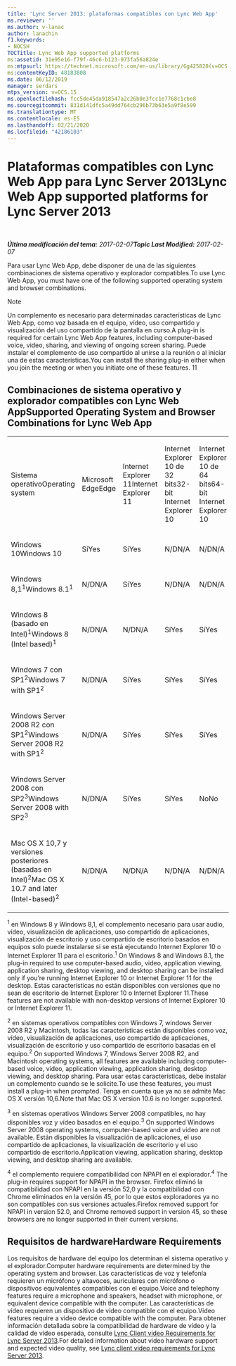 ```yaml
---
title: 'Lync Server 2013: plataformas compatibles con Lync Web App'
ms.reviewer: ''
ms.author: v-lanac
author: lanachin
f1.keywords:
- NOCSH
TOCTitle: Lync Web App supported platforms
ms:assetid: 31e95e16-f79f-46c6-b123-973fa56a824e
ms:mtpsurl: https://technet.microsoft.com/en-us/library/Gg425820(v=OCS.15)
ms:contentKeyID: 48183808
ms.date: 06/12/2019
manager: serdars
mtps_version: v=OCS.15
ms.openlocfilehash: fcc5de45da918547a2c26b0e3fcc1e7768c1cbe8
ms.sourcegitcommit: 831d141dfc5a49dd764cb296b73b63e5a9f8e599
ms.translationtype: MT
ms.contentlocale: es-ES
ms.lasthandoff: 02/21/2020
ms.locfileid: "42186103"
---
```

<div data-xmlns="http://www.w3.org/1999/xhtml">

<div class="topic" data-xmlns="http://www.w3.org/1999/xhtml" data-msxsl="urn:schemas-microsoft-com:xslt" data-cs="https://msdn.microsoft.com/">

<div data-asp="https://msdn2.microsoft.com/asp">

# <a name="lync-web-app-supported-platforms-for-lync-server-2013"></a><span data-ttu-id="530f5-102">Plataformas compatibles con Lync Web App para Lync Server 2013</span><span class="sxs-lookup"><span data-stu-id="530f5-102">Lync Web App supported platforms for Lync Server 2013</span></span>

</div>

<div id="mainSection">

<div id="mainBody">

<span> </span>

<span data-ttu-id="530f5-103">_**Última modificación del tema:** 2017-02-07_</span><span class="sxs-lookup"><span data-stu-id="530f5-103">_**Topic Last Modified:** 2017-02-07_</span></span>

<span data-ttu-id="530f5-104">Para usar Lync Web App, debe disponer de una de las siguientes combinaciones de sistema operativo y explorador compatibles.</span><span class="sxs-lookup"><span data-stu-id="530f5-104">To use Lync Web App, you must have one of the following supported operating system and browser combinations.</span></span>

<div>


> [!NOTE]  
> <span data-ttu-id="530f5-105">Un complemento es necesario para determinadas características de Lync Web App, como voz basada en el equipo, vídeo, uso compartido y visualización del uso compartido de la pantalla en curso.</span><span class="sxs-lookup"><span data-stu-id="530f5-105">A plug-in is required for certain Lync Web App features, including computer-based voice, video, sharing, and viewing of ongoing screen sharing.</span></span> <span data-ttu-id="530f5-106">Puede instalar el complemento de uso compartido al unirse a la reunión o al iniciar una de estas características.</span><span class="sxs-lookup"><span data-stu-id="530f5-106">You can install the sharing plug-in either when you join the meeting or when you initiate one of these features.</span></span> <span data-ttu-id="530f5-107">1</span><span class="sxs-lookup"><span data-stu-id="530f5-107">1</span></span><BR>



</div>

<div>

## <a name="supported-operating-system-and-browser-combinations-for-lync-web-app"></a><span data-ttu-id="530f5-108">Combinaciones de sistema operativo y explorador compatibles con Lync Web App</span><span class="sxs-lookup"><span data-stu-id="530f5-108">Supported Operating System and Browser Combinations for Lync Web App</span></span>


<table style="width:100%;">
<colgroup>
<col style="width: 9%" />
<col style="width: 9%" />
<col style="width: 9%" />
<col style="width: 9%" />
<col style="width: 9%" />
<col style="width: 9%" />
<col style="width: 9%" />
<col style="width: 9%" />
<col style="width: 9%" />
<col style="width: 9%" />
<col style="width: 9%" />
</colgroup>
<tbody>
<tr class="odd">
<td><p><span data-ttu-id="530f5-109">Sistema operativo</span><span class="sxs-lookup"><span data-stu-id="530f5-109">Operating system</span></span></p></td>
<td><p><span data-ttu-id="530f5-110">Microsoft Edge</span><span class="sxs-lookup"><span data-stu-id="530f5-110">Edge</span></span></p></td>
<td><p><span data-ttu-id="530f5-111">Internet Explorer 11</span><span class="sxs-lookup"><span data-stu-id="530f5-111">Internet Explorer 11</span></span></p></td>
<td><p><span data-ttu-id="530f5-112">Internet Explorer 10 de 32 bits</span><span class="sxs-lookup"><span data-stu-id="530f5-112">32-bit Internet Explorer 10</span></span></p></td>
<td><p><span data-ttu-id="530f5-113">Internet Explorer 10 de 64 bits</span><span class="sxs-lookup"><span data-stu-id="530f5-113">64-bit Internet Explorer 10</span></span></p></td>
<td><p><span data-ttu-id="530f5-114">Internet Explorer 9 de 32 bits</span><span class="sxs-lookup"><span data-stu-id="530f5-114">32-bit Internet Explorer 9</span></span></p></td>
<td><p><span data-ttu-id="530f5-115">Internet Explorer 9 de 64 bits</span><span class="sxs-lookup"><span data-stu-id="530f5-115">64-bit Internet Explorer 9</span></span></p></td>
<td><p><span data-ttu-id="530f5-116">Firefox 32 bits<sup>4</sup></span><span class="sxs-lookup"><span data-stu-id="530f5-116">Firefox 32-bit<sup>4</sup></span></span></p></td>
<td><p><span data-ttu-id="530f5-117">Firefox 64 bits<sup>4</sup></span><span class="sxs-lookup"><span data-stu-id="530f5-117">Firefox 64-bit<sup>4</sup></span></span></p></td>
<td><p><span data-ttu-id="530f5-118">Safari</span><span class="sxs-lookup"><span data-stu-id="530f5-118">Safari</span></span></p></td>
<td><p><span data-ttu-id="530f5-119">Chrome<sup>4</sup></span><span class="sxs-lookup"><span data-stu-id="530f5-119">Chrome<sup>4</sup></span></span></p></td>
</tr>
<tr class="even">
<td><p><span data-ttu-id="530f5-120">Windows 10</span><span class="sxs-lookup"><span data-stu-id="530f5-120">Windows 10</span></span></p></td>
<td><p><span data-ttu-id="530f5-121">Sí</span><span class="sxs-lookup"><span data-stu-id="530f5-121">Yes</span></span></p></td>
<td><p><span data-ttu-id="530f5-122">Sí</span><span class="sxs-lookup"><span data-stu-id="530f5-122">Yes</span></span></p></td>
<td><p><span data-ttu-id="530f5-123">N/D</span><span class="sxs-lookup"><span data-stu-id="530f5-123">N/A</span></span></p></td>
<td><p><span data-ttu-id="530f5-124">N/D</span><span class="sxs-lookup"><span data-stu-id="530f5-124">N/A</span></span></p></td>
<td><p><span data-ttu-id="530f5-125">N/D</span><span class="sxs-lookup"><span data-stu-id="530f5-125">N/A</span></span></p></td>
<td><p><span data-ttu-id="530f5-126">N/D</span><span class="sxs-lookup"><span data-stu-id="530f5-126">N/A</span></span></p></td>
<td><p><span data-ttu-id="530f5-127">No</span><span class="sxs-lookup"><span data-stu-id="530f5-127">No</span></span></p></td>
<td><p><span data-ttu-id="530f5-128">No</span><span class="sxs-lookup"><span data-stu-id="530f5-128">No</span></span></p></td>
<td><p><span data-ttu-id="530f5-129">N/D</span><span class="sxs-lookup"><span data-stu-id="530f5-129">N/A</span></span></p></td>
<td><p><span data-ttu-id="530f5-130">No</span><span class="sxs-lookup"><span data-stu-id="530f5-130">No</span></span></p></td>
</tr>
<tr class="odd">
<td><p><span data-ttu-id="530f5-131">Windows 8,1<sup>1</sup></span><span class="sxs-lookup"><span data-stu-id="530f5-131">Windows 8.1<sup>1</sup></span></span></p></td>
<td><p><span data-ttu-id="530f5-132">N/D</span><span class="sxs-lookup"><span data-stu-id="530f5-132">N/A</span></span></p></td>
<td><p><span data-ttu-id="530f5-133">Sí</span><span class="sxs-lookup"><span data-stu-id="530f5-133">Yes</span></span></p></td>
<td><p><span data-ttu-id="530f5-134">N/D</span><span class="sxs-lookup"><span data-stu-id="530f5-134">N/A</span></span></p></td>
<td><p><span data-ttu-id="530f5-135">N/D</span><span class="sxs-lookup"><span data-stu-id="530f5-135">N/A</span></span></p></td>
<td><p><span data-ttu-id="530f5-136">N/D</span><span class="sxs-lookup"><span data-stu-id="530f5-136">N/A</span></span></p></td>
<td><p><span data-ttu-id="530f5-137">N/D</span><span class="sxs-lookup"><span data-stu-id="530f5-137">N/A</span></span></p></td>
<td><p><span data-ttu-id="530f5-138">No</span><span class="sxs-lookup"><span data-stu-id="530f5-138">No</span></span></p></td>
<td><p><span data-ttu-id="530f5-139">No</span><span class="sxs-lookup"><span data-stu-id="530f5-139">No</span></span></p></td>
<td><p><span data-ttu-id="530f5-140">N/D</span><span class="sxs-lookup"><span data-stu-id="530f5-140">N/A</span></span></p></td>
<td><p><span data-ttu-id="530f5-141">No</span><span class="sxs-lookup"><span data-stu-id="530f5-141">No</span></span></p></td>
</tr>
<tr class="even">
<td><p><span data-ttu-id="530f5-142">Windows 8 (basado en Intel)<sup>1</sup></span><span class="sxs-lookup"><span data-stu-id="530f5-142">Windows 8 (Intel based)<sup>1</sup></span></span></p></td>
<td><p><span data-ttu-id="530f5-143">N/D</span><span class="sxs-lookup"><span data-stu-id="530f5-143">N/A</span></span></p></td>
<td><p><span data-ttu-id="530f5-144">N/D</span><span class="sxs-lookup"><span data-stu-id="530f5-144">N/A</span></span></p></td>
<td><p><span data-ttu-id="530f5-145">Sí</span><span class="sxs-lookup"><span data-stu-id="530f5-145">Yes</span></span></p></td>
<td><p><span data-ttu-id="530f5-146">Sí</span><span class="sxs-lookup"><span data-stu-id="530f5-146">Yes</span></span></p></td>
<td><p><span data-ttu-id="530f5-147">N/D</span><span class="sxs-lookup"><span data-stu-id="530f5-147">N/A</span></span></p></td>
<td><p><span data-ttu-id="530f5-148">N/D</span><span class="sxs-lookup"><span data-stu-id="530f5-148">N/A</span></span></p></td>
<td><p><span data-ttu-id="530f5-149">No</span><span class="sxs-lookup"><span data-stu-id="530f5-149">No</span></span></p></td>
<td><p><span data-ttu-id="530f5-150">No</span><span class="sxs-lookup"><span data-stu-id="530f5-150">No</span></span></p></td>
<td><p><span data-ttu-id="530f5-151">N/D</span><span class="sxs-lookup"><span data-stu-id="530f5-151">N/A</span></span></p></td>
<td><p><span data-ttu-id="530f5-152">No</span><span class="sxs-lookup"><span data-stu-id="530f5-152">No</span></span></p></td>
</tr>
<tr class="odd">
<td><p><span data-ttu-id="530f5-153">Windows 7 con SP1<sup>2</sup></span><span class="sxs-lookup"><span data-stu-id="530f5-153">Windows 7 with SP1<sup>2</sup></span></span></p></td>
<td><p><span data-ttu-id="530f5-154">N/D</span><span class="sxs-lookup"><span data-stu-id="530f5-154">N/A</span></span></p></td>
<td><p><span data-ttu-id="530f5-155">Sí</span><span class="sxs-lookup"><span data-stu-id="530f5-155">Yes</span></span></p></td>
<td><p><span data-ttu-id="530f5-156">Sí</span><span class="sxs-lookup"><span data-stu-id="530f5-156">Yes</span></span></p></td>
<td><p><span data-ttu-id="530f5-157">Sí</span><span class="sxs-lookup"><span data-stu-id="530f5-157">Yes</span></span></p></td>
<td><p><span data-ttu-id="530f5-158">Sí</span><span class="sxs-lookup"><span data-stu-id="530f5-158">Yes</span></span></p></td>
<td><p><span data-ttu-id="530f5-159">Sí</span><span class="sxs-lookup"><span data-stu-id="530f5-159">Yes</span></span></p></td>
<td><p><span data-ttu-id="530f5-160">No</span><span class="sxs-lookup"><span data-stu-id="530f5-160">No</span></span></p></td>
<td><p><span data-ttu-id="530f5-161">No</span><span class="sxs-lookup"><span data-stu-id="530f5-161">No</span></span></p></td>
<td><p><span data-ttu-id="530f5-162">N/D</span><span class="sxs-lookup"><span data-stu-id="530f5-162">N/A</span></span></p></td>
<td><p><span data-ttu-id="530f5-163">No</span><span class="sxs-lookup"><span data-stu-id="530f5-163">No</span></span></p></td>
</tr>
<tr class="even">
<td><p><span data-ttu-id="530f5-164">Windows Server 2008 R2 con SP1<sup>2</sup></span><span class="sxs-lookup"><span data-stu-id="530f5-164">Windows Server 2008 R2 with SP1<sup>2</sup></span></span></p></td>
<td><p><span data-ttu-id="530f5-165">N/D</span><span class="sxs-lookup"><span data-stu-id="530f5-165">N/A</span></span></p></td>
<td><p><span data-ttu-id="530f5-166">Sí</span><span class="sxs-lookup"><span data-stu-id="530f5-166">Yes</span></span></p></td>
<td><p><span data-ttu-id="530f5-167">Sí</span><span class="sxs-lookup"><span data-stu-id="530f5-167">Yes</span></span></p></td>
<td><p><span data-ttu-id="530f5-168">Sí</span><span class="sxs-lookup"><span data-stu-id="530f5-168">Yes</span></span></p></td>
<td><p><span data-ttu-id="530f5-169">Sí</span><span class="sxs-lookup"><span data-stu-id="530f5-169">Yes</span></span></p></td>
<td><p><span data-ttu-id="530f5-170">Sí</span><span class="sxs-lookup"><span data-stu-id="530f5-170">Yes</span></span></p></td>
<td><p><span data-ttu-id="530f5-171">No</span><span class="sxs-lookup"><span data-stu-id="530f5-171">No</span></span></p></td>
<td><p><span data-ttu-id="530f5-172">No</span><span class="sxs-lookup"><span data-stu-id="530f5-172">No</span></span></p></td>
<td><p><span data-ttu-id="530f5-173">N/D</span><span class="sxs-lookup"><span data-stu-id="530f5-173">N/A</span></span></p></td>
<td><p><span data-ttu-id="530f5-174">No</span><span class="sxs-lookup"><span data-stu-id="530f5-174">No</span></span></p></td>
</tr>
<tr class="odd">
<td><p><span data-ttu-id="530f5-175">Windows Server 2008 con SP2<sup>3</sup></span><span class="sxs-lookup"><span data-stu-id="530f5-175">Windows Server 2008 with SP2<sup>3</sup></span></span></p></td>
<td><p><span data-ttu-id="530f5-176">N/D</span><span class="sxs-lookup"><span data-stu-id="530f5-176">N/A</span></span></p></td>
<td><p><span data-ttu-id="530f5-177">Sí</span><span class="sxs-lookup"><span data-stu-id="530f5-177">Yes</span></span></p></td>
<td><p><span data-ttu-id="530f5-178">Sí</span><span class="sxs-lookup"><span data-stu-id="530f5-178">Yes</span></span></p></td>
<td><p><span data-ttu-id="530f5-179">No</span><span class="sxs-lookup"><span data-stu-id="530f5-179">No</span></span></p></td>
<td><p><span data-ttu-id="530f5-180">Sí</span><span class="sxs-lookup"><span data-stu-id="530f5-180">Yes</span></span></p></td>
<td><p><span data-ttu-id="530f5-181">No</span><span class="sxs-lookup"><span data-stu-id="530f5-181">No</span></span></p></td>
<td><p><span data-ttu-id="530f5-182">No</span><span class="sxs-lookup"><span data-stu-id="530f5-182">No</span></span></p></td>
<td><p><span data-ttu-id="530f5-183">No</span><span class="sxs-lookup"><span data-stu-id="530f5-183">No</span></span></p></td>
<td><p><span data-ttu-id="530f5-184">N/D</span><span class="sxs-lookup"><span data-stu-id="530f5-184">N/A</span></span></p></td>
<td><p><span data-ttu-id="530f5-185">No</span><span class="sxs-lookup"><span data-stu-id="530f5-185">No</span></span></p></td>
</tr>
<tr class="even">
<td><p><span data-ttu-id="530f5-186">Mac OS X 10,7 y versiones posteriores (basadas en Intel)<sup>2</sup></span><span class="sxs-lookup"><span data-stu-id="530f5-186">Mac OS X 10.7 and later (Intel-based)<sup>2</sup></span></span></p></td>
<td><p><span data-ttu-id="530f5-187">N/D</span><span class="sxs-lookup"><span data-stu-id="530f5-187">N/A</span></span></p></td>
<td><p><span data-ttu-id="530f5-188">N/D</span><span class="sxs-lookup"><span data-stu-id="530f5-188">N/A</span></span></p></td>
<td><p><span data-ttu-id="530f5-189">N/D</span><span class="sxs-lookup"><span data-stu-id="530f5-189">N/A</span></span></p></td>
<td><p><span data-ttu-id="530f5-190">N/D</span><span class="sxs-lookup"><span data-stu-id="530f5-190">N/A</span></span></p></td>
<td><p><span data-ttu-id="530f5-191">N/D</span><span class="sxs-lookup"><span data-stu-id="530f5-191">N/A</span></span></p></td>
<td><p><span data-ttu-id="530f5-192">N/D</span><span class="sxs-lookup"><span data-stu-id="530f5-192">N/A</span></span></p></td>
<td><p><span data-ttu-id="530f5-193">No</span><span class="sxs-lookup"><span data-stu-id="530f5-193">No</span></span></p></td>
<td><p><span data-ttu-id="530f5-194">No</span><span class="sxs-lookup"><span data-stu-id="530f5-194">No</span></span></p></td>
<td><p><span data-ttu-id="530f5-195">Sí</span><span class="sxs-lookup"><span data-stu-id="530f5-195">Yes</span></span></p></td>
<td><p><span data-ttu-id="530f5-196">No</span><span class="sxs-lookup"><span data-stu-id="530f5-196">No</span></span></p></td>
</tr>
</tbody>
</table>


<span data-ttu-id="530f5-197"><sup>1</sup> en Windows 8 y Windows 8,1, el complemento necesario para usar audio, vídeo, visualización de aplicaciones, uso compartido de aplicaciones, visualización de escritorio y uso compartido de escritorio basados en equipos solo puede instalarse si se está ejecutando Internet Explorer 10 o Internet Explorer 11 para el escritorio.</span><span class="sxs-lookup"><span data-stu-id="530f5-197"><sup>1</sup> On Windows 8 and Windows 8.1, the plug-in required to use computer-based audio, video, application viewing, application sharing, desktop viewing, and desktop sharing can be installed only if you’re running Internet Explorer 10 or Internet Explorer 11 for the desktop.</span></span> <span data-ttu-id="530f5-198">Estas características no están disponibles con versiones que no sean de escritorio de Internet Explorer 10 o Internet Explorer 11.</span><span class="sxs-lookup"><span data-stu-id="530f5-198">These features are not available with non-desktop versions of Internet Explorer 10 or Internet Explorer 11.</span></span>

<span data-ttu-id="530f5-199"><sup>2</sup> en sistemas operativos compatibles con Windows 7, windows Server 2008 R2 y Macintosh, todas las características están disponibles como voz, vídeo, visualización de aplicaciones, uso compartido de aplicaciones, visualización de escritorio y uso compartido de escritorio basadas en el equipo.</span><span class="sxs-lookup"><span data-stu-id="530f5-199"><sup>2</sup> On supported Windows 7, Windows Server 2008 R2, and Macintosh operating systems, all features are available including computer-based voice, video, application viewing, application sharing, desktop viewing, and desktop sharing.</span></span> <span data-ttu-id="530f5-200">Para usar estas características, debe instalar un complemento cuando se le solicite.</span><span class="sxs-lookup"><span data-stu-id="530f5-200">To use these features, you must install a plug-in when prompted.</span></span> <span data-ttu-id="530f5-201">Tenga en cuenta que ya no se admite Mac OS X versión 10,6.</span><span class="sxs-lookup"><span data-stu-id="530f5-201">Note that Mac OS X version 10.6 is no longer supported.</span></span>

<span data-ttu-id="530f5-202"><sup>3</sup> en sistemas operativos Windows Server 2008 compatibles, no hay disponibles voz y vídeo basados en el equipo.</span><span class="sxs-lookup"><span data-stu-id="530f5-202"><sup>3</sup> On supported Windows Server 2008 operating systems, computer-based voice and video are not available.</span></span> <span data-ttu-id="530f5-203">Están disponibles la visualización de aplicaciones, el uso compartido de aplicaciones, la visualización de escritorio y el uso compartido de escritorio.</span><span class="sxs-lookup"><span data-stu-id="530f5-203">Application viewing, application sharing, desktop viewing, and desktop sharing are available.</span></span>

<span data-ttu-id="530f5-204"><sup>4</sup> el complemento requiere compatibilidad con NPAPI en el explorador.</span><span class="sxs-lookup"><span data-stu-id="530f5-204"><sup>4</sup>  The plug-in requires support for NPAPI in the browser.</span></span> <span data-ttu-id="530f5-205">Firefox eliminó la compatibilidad con NPAPI en la versión 52,0 y la compatibilidad con Chrome eliminados en la versión 45, por lo que estos exploradores ya no son compatibles con sus versiones actuales.</span><span class="sxs-lookup"><span data-stu-id="530f5-205">Firefox removed support for NPAPI in version 52.0, and Chrome removed support in version 45, so these browsers are no longer supported in their current versions.</span></span>

</div>

<div>

## <a name="hardware-requirements"></a><span data-ttu-id="530f5-206">Requisitos de hardware</span><span class="sxs-lookup"><span data-stu-id="530f5-206">Hardware Requirements</span></span>

<span data-ttu-id="530f5-207">Los requisitos de hardware del equipo los determinan el sistema operativo y el explorador.</span><span class="sxs-lookup"><span data-stu-id="530f5-207">Computer hardware requirements are determined by the operating system and browser.</span></span> <span data-ttu-id="530f5-208">Las características de voz y telefonía requieren un micrófono y altavoces, auriculares con micrófono o dispositivos equivalentes compatibles con el equipo.</span><span class="sxs-lookup"><span data-stu-id="530f5-208">Voice and telephony features require a microphone and speakers, headset with microphone, or equivalent device compatible with the computer.</span></span> <span data-ttu-id="530f5-209">Las características de vídeo requieren un dispositivo de vídeo compatible con el equipo.</span><span class="sxs-lookup"><span data-stu-id="530f5-209">Video features require a video device compatible with the computer.</span></span> <span data-ttu-id="530f5-210">Para obtener información detallada sobre la compatibilidad de hardware de vídeo y la calidad de vídeo esperada, consulte [Lync Client video Requirements for Lync Server 2013](lync-server-2013-lync-client-video-requirements.md).</span><span class="sxs-lookup"><span data-stu-id="530f5-210">For detailed information about video hardware support and expected video quality, see [Lync client video requirements for Lync Server 2013](lync-server-2013-lync-client-video-requirements.md).</span></span>

</div>

</div>

<span> </span>

</div>

</div>

</div>

